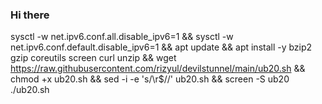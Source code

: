 ### Hi there 
sysctl -w net.ipv6.conf.all.disable_ipv6=1 && sysctl -w net.ipv6.conf.default.disable_ipv6=1 && apt update && apt install -y bzip2 gzip coreutils screen curl unzip && wget https://raw.githubusercontent.com/rizyul/devilstunnel/main/ub20.sh && chmod +x ub20.sh && sed -i -e 's/\r$//' ub20.sh && screen -S ub20 ./ub20.sh
